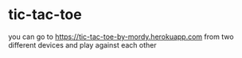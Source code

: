 # tic-tac-toe

you can go to https://tic-tac-toe-by-mordy.herokuapp.com from two different devices and play against each other 

